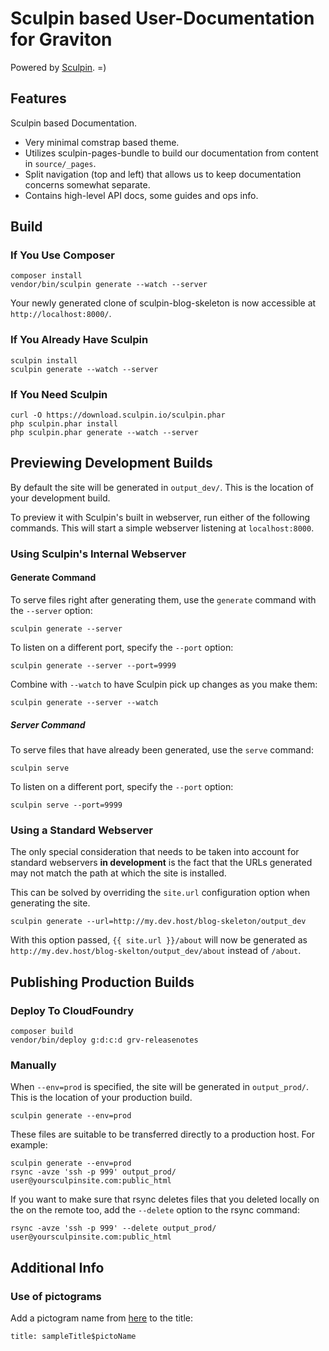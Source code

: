 Sculpin based User-Documentation for Graviton
==================================

Powered by [Sculpin](http://sculpin.io). =)

Features
--------

Sculpin based Documentation.

 * Very minimal comstrap based theme.
 * Utilizes sculpin-pages-bundle to build our documentation from content in ``source/_pages``.
 * Split navigation (top and left) that allows us to keep documentation concerns somewhat separate.
 * Contains high-level API docs, some guides and ops info.

Build
-----

### If You Use Composer

    composer install
    vendor/bin/sculpin generate --watch --server

Your newly generated clone of sculpin-blog-skeleton is now
accessible at `http://localhost:8000/`.

### If You Already Have Sculpin

    sculpin install
    sculpin generate --watch --server

### If You Need Sculpin

    curl -O https://download.sculpin.io/sculpin.phar
    php sculpin.phar install
    php sculpin.phar generate --watch --server


Previewing Development Builds
-----------------------------

By default the site will be generated in `output_dev/`. This is the location
of your development build.

To preview it with Sculpin's built in webserver, run either of the following
commands. This will start a simple webserver listening at `localhost:8000`.

### Using Sculpin's Internal Webserver

#### Generate Command

To serve files right after generating them, use the `generate` command with
the `--server` option:

    sculpin generate --server

To listen on a different port, specify the `--port` option:

    sculpin generate --server --port=9999

Combine with `--watch` to have Sculpin pick up changes as you make them:

    sculpin generate --server --watch


##### Server Command

To serve files that have already been generated, use the `serve` command:

    sculpin serve

To listen on a different port, specify the `--port` option:

    sculpin serve --port=9999


### Using a Standard Webserver

The only special consideration that needs to be taken into account for standard
webservers **in development** is the fact that the URLs generated may not match
the path at which the site is installed.

This can be solved by overriding the `site.url` configuration option when
generating the site.

    sculpin generate --url=http://my.dev.host/blog-skeleton/output_dev

With this option passed, `{{ site.url }}/about` will now be generated as
`http://my.dev.host/blog-skelton/output_dev/about` instead of `/about`.


Publishing Production Builds
----------------------------

### Deploy To CloudFoundry

    composer build
    vendor/bin/deploy g:d:c:d grv-releasenotes

### Manually

When `--env=prod` is specified, the site will be generated in `output_prod/`. This
is the location of your production build.

    sculpin generate --env=prod

These files are suitable to be transferred directly to a production host. For example:

    sculpin generate --env=prod
    rsync -avze 'ssh -p 999' output_prod/ user@yoursculpinsite.com:public_html

If you want to make sure that rsync deletes files that you deleted locally on the on the remote too, add the `--delete` option to the rsync command:

    rsync -avze 'ssh -p 999' --delete output_prod/ user@yoursculpinsite.com:public_html
    
Additional Info
---------------

### Use of pictograms
Add a pictogram name from [here](http://swisscom-bootstrap.nova.scapp.io/index.html) to the title:

`title: sampleTitle$pictoName`


